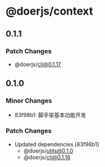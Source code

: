 # @doerjs/context

## 0.1.1

### Patch Changes

- @doerjs/cli@0.1.17

## 0.1.0

### Minor Changes

- 83f98b1: 脚手架基本功能开发

### Patch Changes

- Updated dependencies [83f98b1]
  - @doerjs/utils@0.1.0
  - @doerjs/cli@0.1.16
